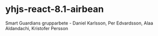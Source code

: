 # yhjs-react-8.1-airbean
Smart Guardians grupparbete - Daniel Karlsson, Per Edvardsson, Alaa Aldandachi, Kristofer Persson
